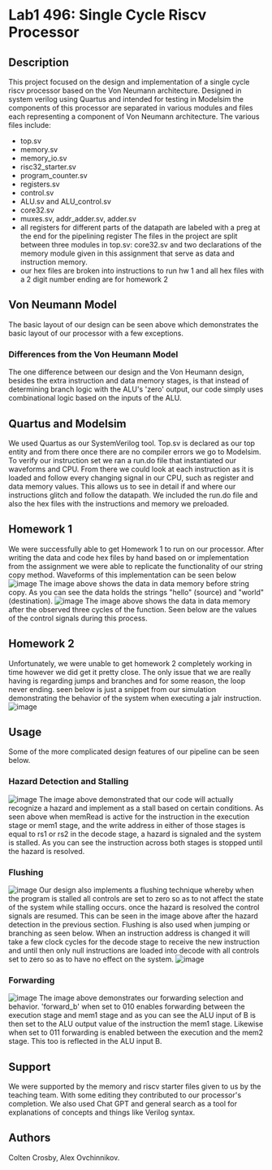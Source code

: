 # Lab1 496: Single Cycle Riscv Processor
## Description
  This project focused on the design and implementation of a single cycle riscv processor based on the Von Neumann architecture. Designed in system verilog using Quartus and intended for testing in Modelsim the components of this processor are separated in various modules and files each representing a component of Von Neumann architecture. The various files include:
* top.sv
* memory.sv
* memory_io.sv
* risc32_starter.sv
* program_counter.sv 
* registers.sv
* control.sv
* ALU.sv and ALU_control.sv
* core32.sv
* muxes.sv, addr_adder.sv, adder.sv
* all registers for different parts of the datapath are labeled with a preg at the end for the pipelining register
  The files in the project are split between three modules in top.sv: core32.sv and two declarations of the memory module given in this assignment that serve as data and instruction memory.
* our hex files are broken into instructions to run hw 1 and all hex files with a 2 digit number ending are for homework 2
##  Von Neumann Model

  The basic layout of our design can be seen above which demonstrates the basic layout of our processor with a few exceptions.
### Differences from the Von Heumann Model
  The one difference between our design and the Von Heumann design, besides the extra instruction and data memory stages, is that instead of determining 
  branch logic with the ALU's 'zero' output, our code simply uses combinational logic based on the inputs of the ALU.
## Quartus and Modelsim
  We used Quartus as our SystemVerilog tool. Top.sv is declared as our top entity and from there once there are no compiler errors we go to Modelsim. To verify our instruction set we ran a run.do file that instantiated our waveforms and CPU. From there we could look at each instruction as it is loaded and follow every changing signal in our CPU, such as register and data memory values. This allows us to see in detail if and where our instructions glitch and follow the datapath. We included the run.do file and also the hex files with the instructions and memory we preloaded.
## Homework 1
  We were successfully able to get Homework 1 to run on our processor. After writing the data and code hex files by hand based on or implementation from the assignment we were able to replicate the functionality of our string copy method. Waveforms of this implementation can be seen below
![image](https://github.com/ccolten3/496stuff/assets/156143216/54c8b1cd-4e1c-4abc-958f-60ae159ad328)
  The image above shows the data in data memory before string copy. As you can see the data holds the strings "hello" (source) and "world" (destination).
![image](https://github.com/ccolten3/496stuff/assets/156143216/b6742061-e352-4d72-9bf4-ea04172410b8)
  The image above shows the data in data memory after the observed three cycles of the function. Seen below are the values of the control signals during this process. 
## Homework 2
  Unfortunately, we were unable to get homework 2 completely working in time however we did get it pretty close. The only issue that we are really having is regarding jumps and branches and for some reason, the loop never ending. seen below is just a snippet from our simulation demonstrating the behavior of the system when executing a jalr instruction. 
  ![image](https://github.com/ccolten3/496stuff/assets/156143216/48e4ac1b-2364-4c68-869c-9311a6b00209)
## Usage 
  Some of the more complicated design features of our pipeline can be seen below.
### Hazard Detection and Stalling 
![image](https://github.com/ccolten3/496stuff/assets/156143216/9ccf3e6f-fc4d-4459-b875-17b5a245f14b)
  The image above demonstrated that our code will actually recognize a hazard and implement as a stall based on certain conditions. As seen above when memRead is active for the instruction in the execution stage or mem1 stage, and the write address in either of those stages is equal to rs1 or rs2 in the decode stage, a hazard is signaled and the system is stalled. As you can see the instruction across both stages is stopped until the hazard is resolved.
### Flushing
![image](https://github.com/ccolten3/496stuff/assets/156143216/a5ef9640-7a3f-4c4c-92ca-1323478b03c4)
  Our design also implements a flushing technique whereby when the program is stalled all controls are set to zero so as to not affect the state of the system while stalling occurs. once the hazard is resolved the control signals are resumed. This can be seen in the image above after the hazard detection in the previous section. 
  Flushing is also used when jumping or branching as seen below. When an instruction address is changed it will take a few clock cycles for the decode stage to receive the new instruction and until then only null instructions are loaded into decode with all controls set to zero so as to have no effect on the system.
![image](https://github.com/ccolten3/496stuff/assets/156143216/248d914e-edf2-4b07-9343-0bb9a94fd85d)
### Forwarding
![image](https://github.com/ccolten3/496stuff/assets/156143216/71a0fbfd-cb87-4067-be81-ad499bcfecea)
  The image above demonstrates our forwarding selection and behavior. 'forward_b' when set to 010 enables forwarding between the execution stage and mem1 stage and as you can see the ALU input of B is then set to the ALU output value of the instruction the mem1 stage. Likewise when set to 011 forwarding is enabled between the execution and the mem2 stage. This too is reflected in the ALU input B.  
## Support 
  We were supported by the memory and riscv starter files given to us by the teaching team. With some editing they contributed to our processor's completion. We also used Chat GPT and general search as a tool for explanations of concepts and things like Verilog syntax.
## Authors
Colten Crosby, Alex Ovchinnikov.

  
